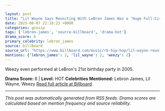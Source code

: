```yaml
---

layout: post
title: "Lil Wayne Says Reuniting With LeBron James Was a ‘Huge Full-Circle Moment’ After Meeting NBA Legend as Teen"""
date: 2025-08-07 22:18:23 +0000
categories: gossip
tags: ['lebron-james', 'source-billboard', 'drama-hot']
drama_score: 6
primary_celebrity: lebron_james
source: billboard
source_url: "https://www.billboard.com/music/rb-hip-hop/lil-wayne-reunion-lebron-james-1236038950/"""
mentions: {'lebron_james': 2, 'lil_wayne': 2, 'weezy': 2}
---
```


Weezy even performed at LeBron's 21st birthday party in 2005.

**Drama Score:** 6 | **Level:** HOT **Celebrities Mentioned:** Lebron James, Lil Wayne, Weezy [Read full article at Billboard](https://www.billboard.com/music/rb-hip-hop/lil-wayne-reunion-lebron-james-1236038950/)

---

*This post was automatically generated from RSS feeds. Drama scores are calculated based on mention frequency and source reliability.*